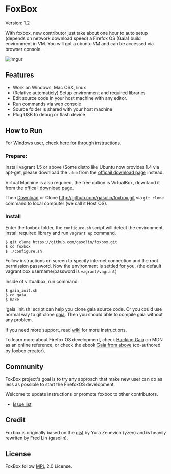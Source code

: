 FoxBox
===========

Version: 1.2

 With foxbox, new contributor just take about one hour to auto setup (depends on network download speed) a Firefox OS (Gaia) build environment in VM. You will got a ubuntu VM and can be accessed via browser console.

![Imgur](http://i.imgur.com/F3dlEgl.png?1)

## Features

- Work on Windows, Mac OSX, linux
- (Relative automaticly) Setup environment and required libraries
- Edit source code in your host machine with any editor.
- Run commands via web console
- Source folder is shared with your host machine
- Plug USB to debug or flash device

## How to Run

For [Windows user, check here for through instructions](https://github.com/gasolin/foxbox/wiki/RunOnWindows).

### Prepare:

Install vagrant 1.5 or above (Some distro like Ubuntu now provides 1.4 via apt-get, please download the `.deb` from the [officail download page](https://www.vagrantup.com/downloads.html) instead.

Virtual Machine is also required, the free option is VirtualBox, downlaod it from the [officail download page](https://www.virtualbox.org/wiki/Downloads).

Then [Download](http://github.com/gasolin/foxbox/releases) or Clone http://github.com/gasolin/foxbox.git via `git clone` command to local computer (we call it Host OS).

### Install

Enter the foxbox folder, the `configure.sh` script will detect the environment, install required library and run `vagrant up` command.

```
$ git clone https://github.com/gasolin/foxbox.git
$ cd foxbox
$ ./configure.sh
```

Follow instructions on screen to specify internet connection and the root permission password. Now the environment is settled for you. (the default vagrant box username/password is `vagrant/vagrant`)

Inside of virtualbox, run command:

```
$ gaia_init.sh
$ cd gaia
$ make
```

'gaia_init.sh' script can help you clone gaia source code. Or you could use normal way to git clone [gaia](https://github.com/mozilla-b2g/gaia). Then you should able to compile gaia without any problem.


If you need more support, read [wiki](https://github.com/gasolin/foxbox/wiki) for more instructions.

To learn more about Firefox OS development, check [Hacking Gaia](https://developer.mozilla.org/en-US/Firefox_OS/Developing_Gaia) on MDN as an online reference, or check the ebook [Gaia from above](https://leanpub.com/gaiafromabove) (co-authored by foxbox creator).

## Community

FoxBox project's goal is to try any approach that make new user can do as less as possible to start the FirefoxOS development.

Welcome to update instructions or promote foxbox to other contributors.

* [Issue list](https://github.com/gasolin/foxbox/issues?state=open)

## Credit

Foxbox is originally based on the [gist](http://gist.github.com/yzen/7723421) by Yura Zenevich (yzen) and is heavily rewriten by Fred Lin (gasolin).

## License

FoxBox follow [MPL](http://www.mozilla.org/MPL/) 2.0 License.
